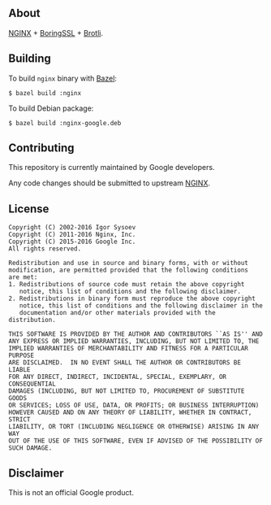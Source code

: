## About

[NGINX](https://nginx.org) + [BoringSSL](https://boringssl.googlesource.com/boringssl) + [Brotli](https://github.com/google/brotli).

## Building

To build `nginx` binary with [Bazel](https://bazel.build):

    $ bazel build :nginx

To build Debian package:

    $ bazel build :nginx-google.deb

## Contributing

This repository is currently maintained by Google developers.

Any code changes should be submitted to upstream [NGINX](https://nginx.org/en/docs/contributing_changes.html).

## License

    Copyright (C) 2002-2016 Igor Sysoev
    Copyright (C) 2011-2016 Nginx, Inc.
    Copyright (C) 2015-2016 Google Inc.
    All rights reserved.
    
    Redistribution and use in source and binary forms, with or without
    modification, are permitted provided that the following conditions
    are met:
    1. Redistributions of source code must retain the above copyright
       notice, this list of conditions and the following disclaimer.
    2. Redistributions in binary form must reproduce the above copyright
       notice, this list of conditions and the following disclaimer in the
       documentation and/or other materials provided with the distribution.
    
    THIS SOFTWARE IS PROVIDED BY THE AUTHOR AND CONTRIBUTORS ``AS IS'' AND
    ANY EXPRESS OR IMPLIED WARRANTIES, INCLUDING, BUT NOT LIMITED TO, THE
    IMPLIED WARRANTIES OF MERCHANTABILITY AND FITNESS FOR A PARTICULAR PURPOSE
    ARE DISCLAIMED.  IN NO EVENT SHALL THE AUTHOR OR CONTRIBUTORS BE LIABLE
    FOR ANY DIRECT, INDIRECT, INCIDENTAL, SPECIAL, EXEMPLARY, OR CONSEQUENTIAL
    DAMAGES (INCLUDING, BUT NOT LIMITED TO, PROCUREMENT OF SUBSTITUTE GOODS
    OR SERVICES; LOSS OF USE, DATA, OR PROFITS; OR BUSINESS INTERRUPTION)
    HOWEVER CAUSED AND ON ANY THEORY OF LIABILITY, WHETHER IN CONTRACT, STRICT
    LIABILITY, OR TORT (INCLUDING NEGLIGENCE OR OTHERWISE) ARISING IN ANY WAY
    OUT OF THE USE OF THIS SOFTWARE, EVEN IF ADVISED OF THE POSSIBILITY OF
    SUCH DAMAGE.

## Disclaimer

This is not an official Google product.
